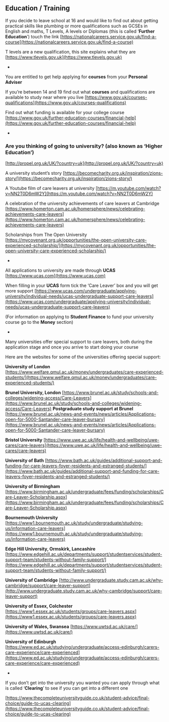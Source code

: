 ## Education /  Training

If you decide to leave school at 16 and would like to find out about getting practical skills like plumbing or more qualifications such as GCSEs in English and maths, T Levels, A levels or Diplomas (this is called ‘**Further Education**’) touch the link
[https://nationalcareers.service.gov.uk/find-a-course](https://nationalcareers.service.gov.uk/find-a-course)

T levels are a new qualification, this site explains what they are
[https://www.tlevels.gov.uk](https://www.tlevels.gov.uk)

*

You are entitled to get help applying for **courses** from your **Personal Adviser**

If you’re between 14 and 19 find out what **courses** and qualifications are available to study near where you live
   [https://www.gov.uk/courses-qualifications](https://www.gov.uk/courses-qualifications)

Find out what funding is available for your college course 
[https://www.gov.uk/further-education-courses/financial-help](https://www.gov.uk/further-education-courses/financial-help)

*
                                                                                                                                 
### Are you thinking of going to university? (also known as ‘Higher Education’)
[http://propel.org.uk/UK/?country=uk](http://propel.org.uk/UK/?country=uk)

A university student’s story 
[https://becomecharity.org.uk/inspiration/zions-story/](https://becomecharity.org.uk/inspiration/zions-story/)

A Youtube film of care leavers at university
[https://m.youtube.com/watch?v=NN2T0D6mW2Y](https://m.youtube.com/watch?v=NN2T0D6mW2Y)

A celebration of the university achievements of care leavers at Cambridge [https://www.homerton.cam.ac.uk/homersphere/news/celebrating-achievements-care-leavers](https://www.homerton.cam.ac.uk/homersphere/news/celebrating-achievements-care-leavers)

Scholarships from The Open University
[https://mycovenant.org.uk/opportunities/the-open-university-care-experienced-scholarship/](https://mycovenant.org.uk/opportunities/the-open-university-care-experienced-scholarship/)


*

All applications to university are made through **UCAS** [https://www.ucas.com](https://www.ucas.com)


When filling in your **UCAS** form tick the ‘Care Leaver’ box and you will get more support
[https://www.ucas.com/undergraduate/applying-university/individual-needs/ucas-undergraduate-support-care-leavers](https://www.ucas.com/undergraduate/applying-university/individual-needs/ucas-undergraduate-support-care-leavers)


(For information on applying to **Student Finance** to fund your university course go to 
the **Money** section)

*

Many universities offer special support to care leavers, both during the application stage and once you arrive to start doing your course

Here are the websites for some of the universities offering special support:

**University of London**
[https://www.welfare.qmul.ac.uk/money/undergraduates/care-experienced-students/](https://www.welfare.qmul.ac.uk/money/undergraduates/care-experienced-students/)


**Brunel University, London**
[https://www.brunel.ac.uk/study/schools-and-colleges/widening-access/Care-Leavers](https://www.brunel.ac.uk/study/schools-and-colleges/widening-access/Care-Leavers)
**Postgraduate study support at Brunel** [https://www.brunel.ac.uk/news-and-events/news/articles/Applications-open-for-5000-Santander-care-leaver-bursary](https://www.brunel.ac.uk/news-and-events/news/articles/Applications-open-for-5000-Santander-care-leaver-bursary)


**Bristol University**
[https://www.uwe.ac.uk/life/health-and-wellbeing/uwe-cares/care-leavers](https://www.uwe.ac.uk/life/health-and-wellbeing/uwe-cares/care-leavers)


**University of Bath**
[https://www.bath.ac.uk/guides/additional-support-and-funding-for-care-leavers-foyer-residents-and-estranged-students/](https://www.bath.ac.uk/guides/additional-support-and-funding-for-care-leavers-foyer-residents-and-estranged-students/)


**University of Birmingham**
[https://www.birmingham.ac.uk/undergraduate/fees/funding/scholarships/Care-Leaver-Scholarship.aspx](https://www.birmingham.ac.uk/undergraduate/fees/funding/scholarships/Care-Leaver-Scholarship.aspx)


**Bournemouth University**
[https://www1.bournemouth.ac.uk/study/undergraduate/studying-us/information-care-leavers](https://www1.bournemouth.ac.uk/study/undergraduate/studying-us/information-care-leavers)


**Edge Hill University, Ormskirk, Lancashire**
[https://www.edgehill.ac.uk/departments/support/studentservices/student-support-team/students-without-family-support/](https://www.edgehill.ac.uk/departments/support/studentservices/student-support-team/students-without-family-support/)


**University of Cambridge**
[http://www.undergraduate.study.cam.ac.uk/why-cambridge/support/care-leaver-support](http://www.undergraduate.study.cam.ac.uk/why-cambridge/support/care-leaver-support)


**University of Essex, Colchester**
[https://www1.essex.ac.uk/students/groups/care-leavers.aspx](https://www1.essex.ac.uk/students/groups/care-leavers.aspx)


**University of Wales, Swansea**
[https://www.uwtsd.ac.uk/care/](https://www.uwtsd.ac.uk/care/)


**University of Edinburgh** 
[https://www.ed.ac.uk/studying/undergraduate/access-edinburgh/carers-care-experience/care-experienced](https://www.ed.ac.uk/studying/undergraduate/access-edinburgh/carers-care-experience/care-experienced)

*

If you don’t get into the university you wanted you can apply through what is called ‘**Clearing**’ to see if you can get into a different one  

[https://www.thecompleteuniversityguide.co.uk/student-advice/final-choice/guide-to-ucas-clearing](https://www.thecompleteuniversityguide.co.uk/student-advice/final-choice/guide-to-ucas-clearing)
